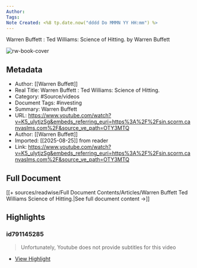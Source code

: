 ```yaml
---
Author: 
Tags:
Note Created: <%8 tp.date.now("dddd Do MMMN YY HH:mm") %>
---
```

Warren Buffett : Ted Williams: Science of Hitting. by Warren Buffett

![rw-book-cover](https://i.ytimg.com/vi/K5_uIytjzSg/hqdefault.jpg?sqp=-oaymwEjCNACELwBSFryq4qpAxUIARUAAAAAGAElAADIQj0AgKJDeAE=&rs=AOn4CLBlIU3Qc_ffx667EgrBpC-Q30ufrg)

## Metadata
- Author: [[Warren Buffett]]
- Real Title: Warren Buffett : Ted Williams: Science of Hitting.
- Category: #Source/videos
- Document Tags:  #investing 
- Summary: Warren Buffett
- URL: https://www.youtube.com/watch?v=K5_uIytjzSg&embeds_referring_euri=https%3A%2F%2Fsin.scorm.canvaslms.com%2F&source_ve_path=OTY3MTQ
- Author: [[Warren Buffett]]
- Imported: [[2025-08-25]] from reader
- Link: https://www.youtube.com/watch?v=K5_uIytjzSg&embeds_referring_euri=https%3A%2F%2Fsin.scorm.canvaslms.com%2F&source_ve_path=OTY3MTQ

## Full Document
[[+ sources/readwise/Full Document Contents/Articles/Warren Buffett Ted Williams Science of Hitting.|See full document content →]]

## Highlights
### id791145285

> Unfortunately, Youtube does not provide subtitles for this video

 * [View Highlight](https://read.readwise.io/read/01j8s3zjtrw7her71kjsy94r46)
